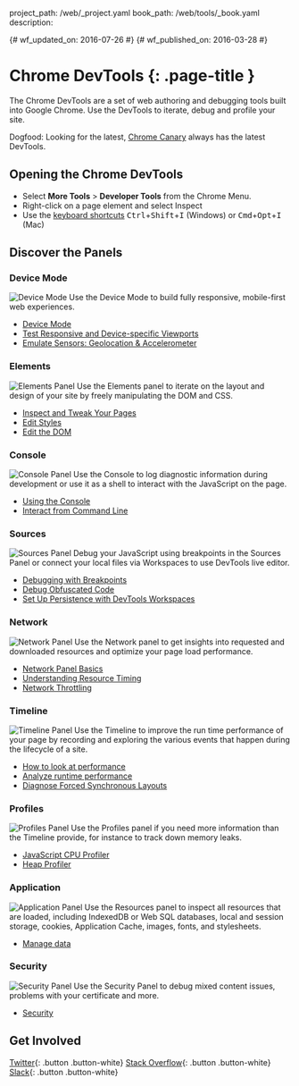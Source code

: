 project_path: /web/_project.yaml
book_path: /web/tools/_book.yaml
description: 

{# wf_updated_on: 2016-07-26 #}
{# wf_published_on: 2016-03-28 #}

# Chrome DevTools {: .page-title }

The Chrome DevTools are a set of web authoring and debugging tools built
into Google Chrome. Use the DevTools to iterate, debug and profile your site.

Dogfood: Looking for the latest, [Chrome Canary](https://tools.google.com/dlpage/chromesxs) always has the latest DevTools.

## Opening the Chrome DevTools

* Select **More Tools** > **Developer Tools** from the Chrome Menu.
* Right-click on a page element and select Inspect
* Use the [keyboard shortcuts](/web/tools/chrome-devtools/iterate/inspect-styles/shortcuts)
<kbd>Ctrl</kbd>+<kbd>Shift</kbd>+<kbd>I</kbd> (Windows) or <kbd>Cmd</kbd>+<kbd>Opt</kbd>+<kbd>I</kbd> (Mac)

## Discover the Panels

### Device Mode
<img src="/web/tools/chrome-devtools/images/devicemode.png" alt="Device Mode" class="attempt-right">
Use the Device Mode to build fully responsive, mobile-first web experiences.</p>

* [Device Mode](/web/tools/chrome-devtools/iterate/device-mode/)
* [Test Responsive and Device-specific Viewports](/web/tools/chrome-devtools/iterate/device-mode/emulate-mobile-viewports)
* [Emulate Sensors: Geolocation &amp; Accelerometer](/web/tools/chrome-devtools/iterate/device-mode/device-input-and-sensors)

<div style="clear:both;"></div>

### Elements
<img src="/web/tools/chrome-devtools/images/elements.png" alt="Elements Panel" class="attempt-right">
Use the Elements panel to iterate on the layout and design of your site by freely manipulating the DOM and CSS.

* [Inspect and Tweak Your Pages](/web/tools/chrome-devtools/iterate/inspect-styles/)
* [Edit Styles](/web/tools/chrome-devtools/iterate/inspect-styles/edit-styles)
* [Edit the DOM](/web/tools/chrome-devtools/iterate/inspect-styles/edit-dom)

<div style="clear:both;"></div>

### Console
<img src="/web/tools/chrome-devtools/images/console.png" alt="Console Panel" class="attempt-right">
Use the Console to log diagnostic information during development or use it as a shell to interact with the JavaScript on the page.

* [Using the Console](/web/tools/chrome-devtools/debug/console/)
* [Interact from Command Line](/web/tools/chrome-devtools/debug/command-line/)

<div style="clear:both;"></div>

### Sources
<img src="/web/tools/chrome-devtools/images/sources.png" alt="Sources Panel" class="attempt-right">
Debug your JavaScript using breakpoints in the Sources Panel or connect your local files via Workspaces to use DevTools live editor.

* [Debugging with Breakpoints](/web/tools/chrome-devtools/debug/breakpoints/)
* [Debug Obfuscated Code](/web/tools/chrome-devtools/debug/readability/)
* [Set Up Persistence with DevTools Workspaces](/web/tools/setup/setup-workflow)

<div style="clear:both;"></div>

### Network
<img src="/web/tools/chrome-devtools/images/network.png" alt="Network Panel" class="attempt-right">
Use the Network panel to get insights into requested and downloaded resources and optimize your page load performance.

* [Network Panel Basics](/web/tools/chrome-devtools/profile/network-performance/resource-loading)
* [Understanding Resource Timing](/web/tools/chrome-devtools/profile/network-performance/understanding-resource-timing)
* [Network Throttling](/web/tools/chrome-devtools/profile/network-performance/network-conditions)

<div style="clear:both;"></div>

### Timeline
<img src="/web/tools/chrome-devtools/images/timeline.png" alt="Timeline Panel" class="attempt-right">
Use the Timeline to improve the run time performance of your page by recording and exploring the various events that happen during the lifecycle of a site.

* [How to look at performance](/web/tools/chrome-devtools/profile/evaluate-performance/)
* [Analyze runtime performance](/web/tools/chrome-devtools/profile/rendering-tools/analyze-runtime)
* [Diagnose Forced Synchronous Layouts](/web/tools/chrome-devtools/profile/rendering-tools/forced-synchronous-layouts)

<div style="clear:both;"></div>

### Profiles
<img src="/web/tools/chrome-devtools/images/profiles.png" alt="Profiles Panel" class="attempt-right">
Use the Profiles panel if you need more information than the Timeline provide, for instance to track down memory leaks.

* [JavaScript CPU Profiler](/web/tools/chrome-devtools/profile/rendering-tools/js-execution)
* [Heap Profiler](/web/tools/chrome-devtools/profile/memory-problems)

<div style="clear:both;"></div>

### Application
<img src="/web/tools/chrome-devtools/images/resources.png" alt="Application Panel" class="attempt-right">
Use the Resources panel to inspect all resources that are loaded, including IndexedDB or Web SQL databases, local and session storage, cookies, Application Cache, images, fonts, and stylesheets.

* [Manage data](/web/tools/chrome-devtools/iterate/manage-data/)

<div style="clear:both;"></div>

### Security
<img src="/web/tools/chrome-devtools/images/security.png" alt="Security Panel" class="attempt-right">
Use the Security Panel to debug mixed content issues, problems with your certificate and more.

* [Security](/web/tools/chrome-devtools/security/)

<div style="clear:both;"></div>

## Get Involved

[Twitter](https://twitter.com/ChromeDevTools){: .button .button-white}
[Stack Overflow](https://stackoverflow.com/questions/tagged/google-chrome-devtools){: .button .button-white}
[Slack](https://chromiumdev.slack.com/messages/devtools/){: .button .button-white}
